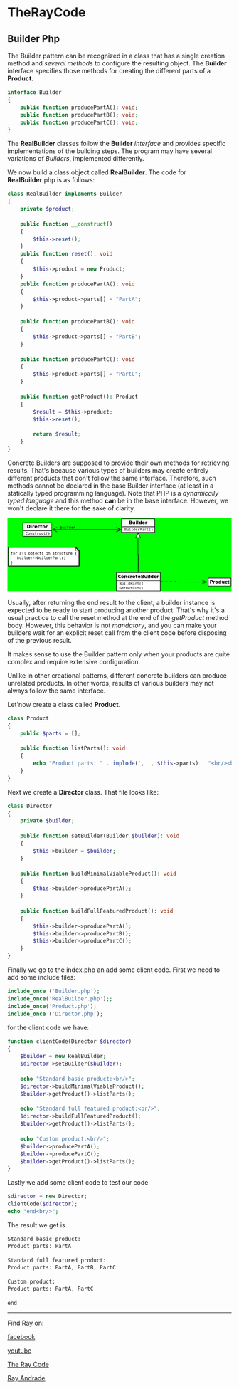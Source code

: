 # TheRayCode
## Builder Php

The Builder pattern can be recognized in a class that has a single creation method and *several methods* to configure the resulting object.
The **Builder** interface specifies those methods for creating the different parts of a **Product**.

```php
interface Builder
{
    public function producePartA(): void;
    public function producePartB(): void;
    public function producePartC(): void;
}
```
The **RealBuilder** classes follow the **Builder** *interface* and provides specific implementations of the building steps. 
The program may have several variations of *Builders*, implemented differently.

We now build a class object called **RealBuilder**.
The code for **RealBuilder**.php is as follows:
```php
class RealBuilder implements Builder
{
    private $product;

    public function __construct()
    {
        $this->reset();
    }
    public function reset(): void
    {
        $this->product = new Product;
    }
    public function producePartA(): void
    {
        $this->product->parts[] = "PartA";
    }

    public function producePartB(): void
    {
        $this->product->parts[] = "PartB";
    }

    public function producePartC(): void
    {
        $this->product->parts[] = "PartC";
    }

    public function getProduct(): Product
    {
        $result = $this->product;
        $this->reset();

        return $result;
    }
}

```
Concrete Builders are supposed to provide their own methods for retrieving results. 
That's because various types of builders may create entirely different products that don't follow the same interface.
Therefore, such methods cannot be declared in the base Builder interface (at least in a statically typed programming language). 
Note that PHP is a *dynamically typed language* and this method **can** be in the base interface.
However, we won't declare it there for the sake of clarity.

![Factory](https://github.com/RayAndrade/TheRayCode/blob/main/UMLs/images/Builder098-php.png)


Usually, after returning the end result to the client, a builder instance is expected to be ready to start producing another product. 
That's why it's a usual practice to call the reset method at the end of the *getProduct* method body. 
However, this behavior is not *mandatory*, and you can make your builders wait for an explicit reset call from the client code before disposing of the previous result.

It makes sense to use the Builder pattern only when your products are quite complex and require extensive configuration.

Unlike in other creational patterns, different concrete builders can produce unrelated products. 
In other words, results of various builders may not always follow the same interface.

Let'now create a class called **Product**.
```php
class Product
{
    public $parts = [];

    public function listParts(): void
    {
        echo "Product parts: " . implode(', ', $this->parts) . "<br/><br/>";
    }
}
```

Next we create a **Director** class.
That file looks like:
```php
class Director
{
    private $builder;

    public function setBuilder(Builder $builder): void
    {
        $this->builder = $builder;
    }

    public function buildMinimalViableProduct(): void
    {
        $this->builder->producePartA();
    }

    public function buildFullFeaturedProduct(): void
    {
        $this->builder->producePartA();
        $this->builder->producePartB();
        $this->builder->producePartC();
    }
}
```
Finally we go to the index.php an add some client code.
First we need to add some include files:
```php
include_once ('Builder.php');
include_once('RealBuilder.php');;
include_once('Product.php');
include_once ('Director.php');
```
for the client code we have:
```php
function clientCode(Director $director)
{
    $builder = new RealBuilder;
    $director->setBuilder($builder);

    echo "Standard basic product:<br/>";
    $director->buildMinimalViableProduct();
    $builder->getProduct()->listParts();

    echo "Standard full featured product:<br/>";
    $director->buildFullFeaturedProduct();
    $builder->getProduct()->listParts();

    echo "Custom product:<br/>";
    $builder->producePartA();
    $builder->producePartC();
    $builder->getProduct()->listParts();
}
```
Lastly we add some client code to test our code
```php
$director = new Director;
clientCode($director);
echo "end<br/>";
```

The result we get is
```
Standard basic product:
Product parts: PartA

Standard full featured product:
Product parts: PartA, PartB, PartC

Custom product:
Product parts: PartA, PartC

end
```


----------------------------------------------------------------------------------------------------

Find Ray on:

[facebook](https://www.facebook.com/TheRayCode/)

[youtube](https://www.youtube.com/user/AndradeRay/)

[The Ray Code](https://www.RayAndrade.com)

[Ray Andrade](https://www.RayAndrade.org)

